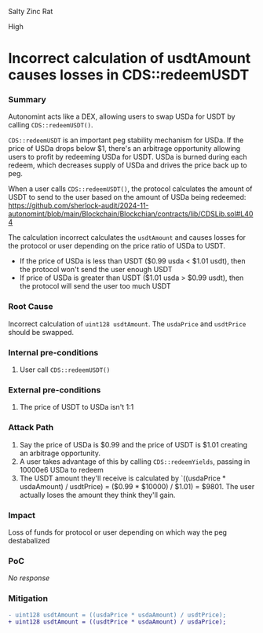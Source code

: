 Salty Zinc Rat

High

# Incorrect calculation of usdtAmount causes losses in CDS::redeemUSDT

### Summary

Autonomint acts like a DEX, allowing users to swap USDa for USDT by calling `CDS::redeemUSDT()`.

`CDS::redeemUSDT` is an important peg stability mechanism for USDa. If the price of USDa drops below $1, there's an arbitrage opportunity allowing users to profit by redeeming USDa for USDT. USDa is burned during each redeem, which decreases supply of USDa and drives the price back up to peg.

When a user calls `CDS::redeemUSDT()`, the protocol calculates the amount of USDT to send to the user based on the amount of USDa being redeemed:
https://github.com/sherlock-audit/2024-11-autonomint/blob/main/Blockchain/Blockchian/contracts/lib/CDSLib.sol#L404

The calculation incorrect calculates the `usdtAmount` and causes losses for the protocol or user depending on the price ratio of USDa to USDT.

- If the price of USDa is less than USDT ($0.99 usda < $1.01 usdt), then the protocol won't send the user enough USDT
- If price of USDa is greater than USDT ($1.01 usda > $0.99 usdt), then the protocol will send the user too much USDT

### Root Cause

Incorrect calculation of `uint128 usdtAmount`. The `usdaPrice` and `usdtPrice` should be swapped. 

### Internal pre-conditions

1. User call `CDS::redeemUSDT()`

### External pre-conditions

1. The price of USDT to USDa isn't 1:1

### Attack Path

1. Say the price of USDa is $0.99 and the price of USDT is $1.01 creating an arbitrage opportunity. 
2. A user takes advantage of this by calling `CDS::redeemYields`, passing in 10000e6 USDa to redeem
3. The USDT amount they'll receive is calculated by `((usdaPrice * usdaAmount) / usdtPrice) = ($0.99 * $10000) / $1.01) = $9801. The user actually loses the amount they think they'll gain.

### Impact

Loss of funds for protocol or user depending on which way the peg destabalized

### PoC

_No response_

### Mitigation

```diff
- uint128 usdtAmount = ((usdaPrice * usdaAmount) / usdtPrice);
+ uint128 usdtAmount = ((usdtPrice * usdaAmount) / usdaPrice);
```